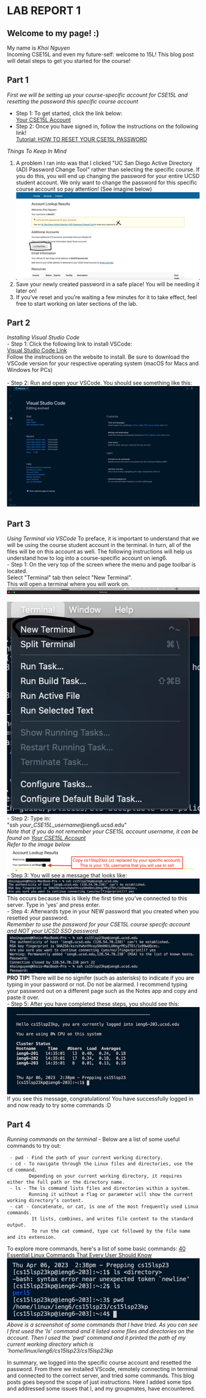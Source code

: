 # LAB REPORT 1

## **Welcome to my page! :)**

My name is *Khoi Nguyen*<br>
Incoming CSE15L and even my future-self: welcome to 15L! This blog post will detail steps to get you started for the course!

## **Part 1**
*First we will be setting up your course-specific account for CSE15L and resetting the password this specific course account*<br>
   - Step 1: To get started, click the link below:<br>
              [Your CSE15L Account](https://sdacs.ucsd.edu/~icc/index.php)<br>         
   - Step 2: Once you have signed in, follow the instructions on the following link!<br>
              [Tutorial: HOW TO RESET YOUR CSE15L PASSWORD](https://drive.google.com/file/d/17IDZn8Qq7Q0RkYMxdiIR0o6HJ3B5YqSW/view)<br> 
              
*Things To Keep In Mind*<br>
1. A problem I ran into was that I clicked "UC San Diego Active Directory (AD) Password Change Tool" rather than selecting the specific course. If you do this, you will end up changing the password for your entire UCSD student account. We only want to change the password for this specific course account so pay attention! (See imagine below)<br> ![Image](passwordss.jpg)<br>
3. Save your newly created password in a safe place! You will be needing it later on!<br>
4. If you’ve reset and you’re waiting a few minutes for it to take effect, feel free to start working on later sections of the lab.<br>

## **Part 2**
*Installing Visual Studio Code*<br>
    - Step 1: Click the following link to install VSCode:<br>
              [Visual Studio Code Link](https://code.visualstudio.com/)<br>
              Follow the instructions on the website to install. Be sure to download the VSCode version for your respective operating system (macOS for Macs and Windows for PCs)<br>          
    - Step 2: Run and open your VSCode. You should see something like this:<br>
              ![Image](vsc1.jpg)<br>
              
## **Part 3**
*Using Terminal via VSCode*
To preface, it is important to understand that we will be using the course student account in the terminal. In turn, all of the files will be on this account as well. The following instructions will help us understand how to log into a course-specific account on ieng6.<br>
     - Step 1: On the very top of the screen where the menu and page toolbar is located.<br>Select "Terminal" tab then select "New Terminal".<br> This will open a terminal where you will work on.<br> ![Image](toolbarss.jpg)<br><br>![Image](toolbar1ss.jpg)<br>
     - Step 2: Type in:<br>
     "ssh *your_CSE15L_username*@ieng6.ucsd.edu"<br>
*Note that if you do not remember your CSE15L account username, it can be found on [Your CSE15L Account](https://sdacs.ucsd.edu/~icc/index.php)<br> Refer to the image below*<br>
![Image](referss.jpg)<br>
     - Step 3: You will see a message that looks like:<br>
     ![Image](ss1.jpg)<br>
     This occurs because this is likely the first time you’ve connected to this server. Type in 'yes' and press enter.<br>
     - Step 4: Afterwards type in your NEW password that you created when you resetted your password.<br>
     *Remember to use the password for your CSE15L course specifc account and NOT your UCSD SSO password*<br>
     ![Image](pass1ss.jpg)<br>
     **PRO TIP!** There will be no signifer (such as asterisks) to indicate if you are typing in your password or not. Do not be alarmed. I recommend typing your password out on a different page such as the Notes app and copy and paste it over.<br>
     - Step 5: After you have completed these steps, you should see this: ![Image](ss2.jpg)<br>If you see this message, congratulations! You have successfully logged in and now ready to try some commands :D<br>
     
## **Part 4**
*Running commands on the terminal*
     - Below are a list of some useful commands to try out:<br>
     
     - pwd - Find the path of your current working directory.
     - cd - To navigate through the Linux files and directories, use the cd command.
            Depending on your current working directory, it requires either the full path or the directory name.
     - ls - The ls command lists files and directories within a system.
            Running it without a flag or parameter will show the current working directory’s content.
     - cat - Concatenate, or cat, is one of the most frequently used Linux commands.
             It lists, combines, and writes file content to the standard output. 
             To run the cat command, type cat followed by the file name and its extension.
 To explore more commands, here's a list of some basic commands: [40 Essential Linux Commands That Every User Should Know](https://www.hostinger.com/tutorials/linux-commands)<br>
 ![Image](vscss2.jpg)<br>
 *Above is a screenshot of some commands that I have tried. As you can see I first used the 'ls' command and it listed some files and directories on the account. Then I used the 'pwd' command and it printed the path of my current working directory which is 'home/linux/ieng6/cs15lsp23/cs15lsp23kp*<br>
 
 <pr> In summary, we logged into the specific course account and resetted the password. From there we installed VScode, remotely connecting in terminal and connected to the correct server, and tried some commands. This blog posts goes beyond the scope of just instructions. Here I added some tips and addressed some issues that I, and my groupmates, have encountered.</pr>

     

              



